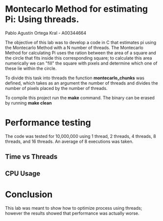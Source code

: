 # Montecarlo Method for estimating Pi: Using threads.
Pablo Agustín Ortega Kral - A00344664

The objective of this lab was to develop a code in C that estimates pi using the Montecarlo Method with a N number of threads. The Montecarlo Method for calculating Pi uses the ration between the area of a square and the circle that fits inside this corresponding square; to calculate this area numerically we can "fill" the square with pixels and determine which one of these lie within the circle.

To divide this task into threads the function **montecarlo_chunks** was defined, which takes as an argument the number of threads and divides the number of pixels placed by the number of threads.

To compile this project run the **make** command. The binary can be erased by running **make clean**
# Performance testing
The code was tested for 10,000,000 using 1 thread, 2 threads, 4 threads, 8 threads, and 16 threads. An average of 8 executions was taken.
## Time vs Threads

## CPU Usage


# Conclusion
This lab was meant to show how to optimize process using threads; however the results showed that performance was actually worse.